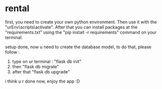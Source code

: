 # rental



first, you need to create your own python environment. Then use it with the "urEnv\scripts\activate".
After that you can install packages at the "requirements.txt" using the "pip install -r requirements" 
command on your terminal.

setup done, now u need to create the database model, to do that, please follow :
1. type on ur terminal : "flask db init" 
2. then "flask db migrate"
3. after that "flask db upgrade" 

i think u r done now, enjoy the app :D
